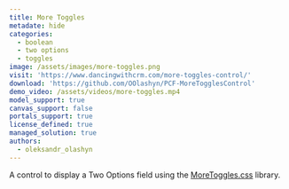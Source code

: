 ```yaml
---
title: More Toggles
metadate: hide
categories:
  - boolean
  - two options
  - toggles
image: /assets/images/more-toggles.png
visit: 'https://www.dancingwithcrm.com/more-toggles-control/'
download: 'https://github.com/OOlashyn/PCF-MoreTogglesControl'
demo_video: /assets/videos/more-toggles.mp4
model_support: true
canvas_support: false
portals_support: true
license_defined: true
managed_solution: true
authors:
  - oleksandr_olashyn
---
```

A control to display a Two Options field using the <a target="_blank" href="https://jnkkkk.github.io/MoreToggles.css/allToggles.html">MoreToggles.css</a> library.
